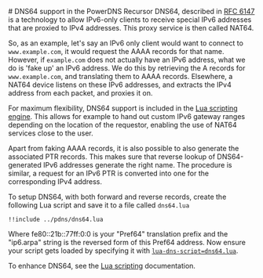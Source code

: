 # DNS64 support in the PowerDNS Recursor
DNS64, described in [RFC 6147](https://tools.ietf.org/html/rfc6147) is a technology
to allow IPv6-only clients to receive special IPv6 addresses that are proxied to
IPv4 addresses. This proxy service is then called NAT64.

So, as an example, let's say an IPv6 only client would want to connect to
`www.example.com`, it would request the AAAA records for that name. However, if
`example.com` does not actually have an IPv6 address, what we do is 'fake up' an
IPv6 address. We do this by retrieving the A records for `www.example.com`, and
translating them to AAAA records. Elsewhere, a NAT64 device listens on these IPv6
addresses, and extracts the IPv4 address from each packet, and proxies it on.

For maximum flexibility, DNS64 support is included in the [Lua scripting engine](scripting.md).
This allows for example to hand out custom IPv6 gateway ranges depending on the
location of the requestor, enabling the use of NAT64 services close to the user.


Apart from faking AAAA records, it is also possible to also generate the
associated PTR records. This makes sure that reverse lookup of DNS64-generated
IPv6 addresses generate the right name. The procedure is similar, a request for
an IPv6 PTR is converted into one for the corresponding IPv4 address.

To setup DNS64, with both forward and reverse records, create the following Lua
script and save it to a file called `dns64.lua`

```
!!include ../pdns/dns64.lua
```

Where fe80::21b::77ff:0:0 is your "Pref64" translation prefix and the "ip6.arpa"
string is the reversed form of this Pref64 address. Now ensure your script gets
loaded by specifying it with [`lua-dns-script=dns64.lua`](#settings.md#lua-dns-script).

To enhance DNS64, see the [Lua scripting](scripting.md) documentation.
